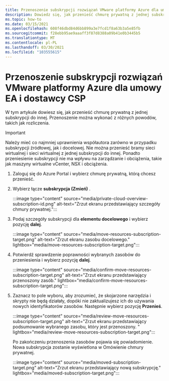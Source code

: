 ```yaml
---
title: Przenoszenie subskrypcji rozwiązań VMware platformy Azure dla umowy EA i dostawcy CSP
description: Dowiedz się, jak przenieść chmurę prywatną z jednej subskrypcji do innej. Przenoszenie można wykonać z różnych powodów, takich jak rozliczenia.
ms.topic: how-to
ms.date: 03/15/2021
ms.openlocfilehash: 608f46dbd84d6bb899a3e7fcd1f8a63b3a5e85fb
ms.sourcegitcommit: f28ebb95ae9aaaff3f87d8388a09b41e0b3445b5
ms.translationtype: MT
ms.contentlocale: pl-PL
ms.lasthandoff: 03/30/2021
ms.locfileid: "103555615"
---
```

# <a name="move-ea-and-csp-azure-vmware-solution-subscriptions"></a>Przenoszenie subskrypcji rozwiązań VMware platformy Azure dla umowy EA i dostawcy CSP

W tym artykule dowiesz się, jak przenieść chmurę prywatną z jednej subskrypcji do innej. Przenoszenie można wykonać z różnych powodów, takich jak rozliczenia. 

>[!IMPORTANT]
>Należy mieć co najmniej uprawnienia współautora zarówno w przypadku subskrypcji źródłowej, jak i docelowej. Nie można przenieść bramy sieci wirtualnej i sieci wirtualnej z jednej subskrypcji do innej. Ponadto przeniesienie subskrypcji nie ma wpływu na zarządzanie i obciążenia, takie jak maszyny wirtualne vCenter, NSX i obciążenia.

1. Zaloguj się do Azure Portal i wybierz chmurę prywatną, którą chcesz przenieść.

1. Wybierz łącze **subskrypcja (Zmień)** .

   :::image type="content" source="media/private-cloud-overview-subscription-id.png" alt-text="Zrzut ekranu przedstawiający szczegóły chmury prywatnej.":::

1. Podaj szczegóły subskrypcji dla **elementu docelowego** i wybierz pozycję **dalej**.

   :::image type="content" source="media/move-resources-subscription-target.png" alt-text="Zrzut ekranu zasobu docelowego." lightbox="media/move-resources-subscription-target.png":::

1. Potwierdź sprawdzenie poprawności wybranych zasobów do przeniesienia i wybierz pozycję **dalej**. 

   :::image type="content" source="media/confirm-move-resources-subscription-target.png" alt-text="Zrzut ekranu przedstawiający przenoszony zasób." lightbox="media/confirm-move-resources-subscription-target.png":::

1. Zaznacz to pole wyboru, aby zrozumieć, że skojarzone narzędzia i skrypty nie będą działały, dopóki nie zaktualizujesz ich do używania nowych identyfikatorów zasobów. Następnie wybierz pozycję **Przenieś**.

   :::image type="content" source="media/review-move-resources-subscription-target.png" alt-text="Zrzut ekranu przedstawiający podsumowanie wybranego zasobu, który jest przenoszony. " lightbox="media/review-move-resources-subscription-target.png":::

   Po zakończeniu przenoszenia zasobów pojawia się powiadomienie. Nowa subskrypcja zostanie wyświetlona w Omówienie chmury prywatnej.

   :::image type="content" source="media/moved-subscription-target.png" alt-text="Zrzut ekranu przedstawiający nową subskrypcję." lightbox="media/moved-subscription-target.png":::

